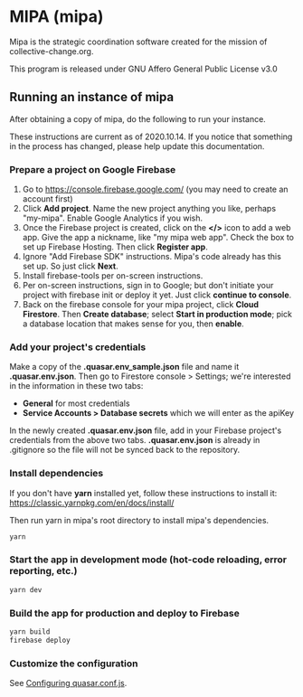 # MIPA (mipa)

Mipa is the strategic coordination software created for the mission of collective-change.org.

This program is released under GNU Affero General Public License v3.0

## Running an instance of mipa

After obtaining a copy of mipa, do the following to run your instance.

These instructions are current as of 2020.10.14. If you notice that something in the process has changed, please help update this documentation.

### Prepare a project on Google Firebase
1. Go to https://console.firebase.google.com/ (you may need to create an account first)
2. Click **Add project**. Name the new project anything you like, perhaps "my-mipa". Enable Google Analytics if you wish.
3. Once the Firebase project is created, click on the **</>** icon to add a web app. Give the app a nickname, like "my mipa web app". Check the box to set up Firebase Hosting. Then click **Register app**.
4. Ignore "Add Firebase SDK" instructions. Mipa's code already has this set up. So just click **Next**.
5. Install firebase-tools per on-screen instructions.
6. Per on-screen instructions, sign in to Google; but don't initiate your project with firebase init or deploy it yet. Just click **continue to console**.
7. Back on the firebase console for your mipa project, click **Cloud Firestore**. Then **Create database**; select **Start in production mode**; pick a database location that makes sense for you, then **enable**.

### Add your project's credentials
Make a copy of the **.quasar.env_sample.json** file and name it **.quasar.env.json**. Then go to Firestore console > Settings; we're interested in the information in these two tabs:
* **General** for most credentials
* **Service Accounts > Database secrets** which we will enter as the apiKey

In the newly created **.quasar.env.json** file, add in your Firebase project's credentials from the above two tabs. **.quasar.env.json** is already in .gitignore so the file will not be synced back to the repository.

### Install dependencies
If you don't have **yarn** installed yet, follow these instructions to install it: https://classic.yarnpkg.com/en/docs/install/

Then run yarn in mipa's root directory to install mipa's dependencies.
```bash
yarn
```

### Start the app in development mode (hot-code reloading, error reporting, etc.)

```bash
yarn dev
```

### Build the app for production and deploy to Firebase

```bash
yarn build
firebase deploy
```

### Customize the configuration

See [Configuring quasar.conf.js](https://quasar.dev/quasar-cli/quasar-conf-js).
